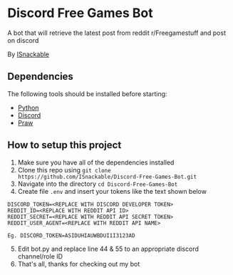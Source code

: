 # Discord Free Games Bot
A bot that will retrieve the latest post from reddit r/Freegamestuff and post on discord

By [ISnackable](https://github.com/ISnackable)

## Dependencies
The following tools should be installed before starting:
* [Python](https://www.python.org/)
* [Discord](https://discordapp.com/developers/docs/intro)
* [Praw](https://praw.readthedocs.io/en/latest/getting_started/installation.html)

## How to setup this project

1. Make sure you have all of the dependencies installed
2. Clone this repo using `git clone https://github.com/ISnackable/Discord-Free-Games-Bot.git`
3. Navigate into the directory `cd Discord-Free-Games-Bot`
4. Create file `.env` and insert your tokens like the text shown below
```
DISCORD_TOKEN=<REPLACE WITH DISCORD DEVELOPER TOKEN> 
REDDIT_ID=<REPLACE WITH REDDIT API ID>
REDDIT_SECRET=<REPLACE WITH REDDIT API SECRET TOKEN>
REDDIT_USER_AGENT=<REPLACE WITH REDDIT API NAME>

Eg. DISCORD_TOKEN=ASIDUHIAUWBDUI1I3123AD
```
5. Edit bot.py and replace line 44 & 55 to an appropriate discord channel/role ID 
6. That's all, thanks for checking out my bot